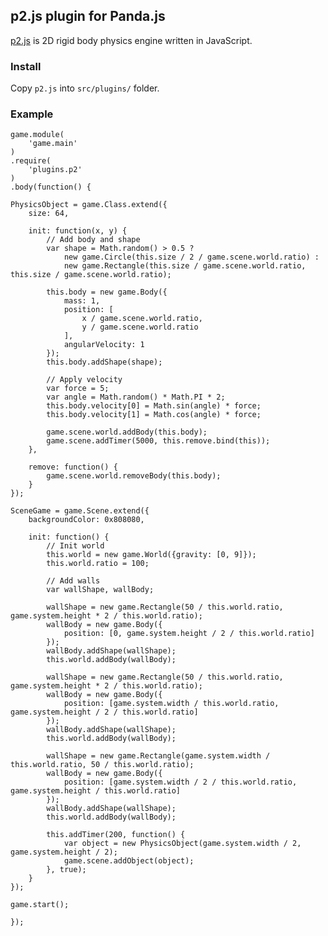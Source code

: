 ## p2.js plugin for Panda.js

[p2.js](https://github.com/schteppe/p2.js) is 2D rigid body physics engine written in JavaScript.

### Install

Copy `p2.js` into `src/plugins/` folder.

### Example

    game.module(
        'game.main'
    )
    .require(
        'plugins.p2'
    )
    .body(function() {

    PhysicsObject = game.Class.extend({
        size: 64,

        init: function(x, y) {
            // Add body and shape
            var shape = Math.random() > 0.5 ?
                new game.Circle(this.size / 2 / game.scene.world.ratio) :
                new game.Rectangle(this.size / game.scene.world.ratio, this.size / game.scene.world.ratio);

            this.body = new game.Body({
                mass: 1,
                position: [
                    x / game.scene.world.ratio,
                    y / game.scene.world.ratio
                ],
                angularVelocity: 1
            });
            this.body.addShape(shape);

            // Apply velocity
            var force = 5;
            var angle = Math.random() * Math.PI * 2;
            this.body.velocity[0] = Math.sin(angle) * force;
            this.body.velocity[1] = Math.cos(angle) * force;

            game.scene.world.addBody(this.body);
            game.scene.addTimer(5000, this.remove.bind(this));
        },

        remove: function() {
            game.scene.world.removeBody(this.body);
        }
    });

    SceneGame = game.Scene.extend({
        backgroundColor: 0x808080,

        init: function() {
            // Init world
            this.world = new game.World({gravity: [0, 9]});
            this.world.ratio = 100;

            // Add walls
            var wallShape, wallBody;

            wallShape = new game.Rectangle(50 / this.world.ratio, game.system.height * 2 / this.world.ratio);
            wallBody = new game.Body({
                position: [0, game.system.height / 2 / this.world.ratio]
            });
            wallBody.addShape(wallShape);
            this.world.addBody(wallBody);

            wallShape = new game.Rectangle(50 / this.world.ratio, game.system.height * 2 / this.world.ratio);
            wallBody = new game.Body({
                position: [game.system.width / this.world.ratio, game.system.height / 2 / this.world.ratio]
            });
            wallBody.addShape(wallShape);
            this.world.addBody(wallBody);

            wallShape = new game.Rectangle(game.system.width / this.world.ratio, 50 / this.world.ratio);
            wallBody = new game.Body({
                position: [game.system.width / 2 / this.world.ratio, game.system.height / this.world.ratio]
            });
            wallBody.addShape(wallShape);
            this.world.addBody(wallBody);

            this.addTimer(200, function() {
                var object = new PhysicsObject(game.system.width / 2, game.system.height / 2);
                game.scene.addObject(object);
            }, true);
        }
    });

    game.start();

    });